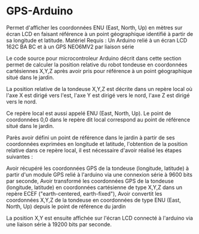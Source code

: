 # GPS-Arduino
Permet d'afficher les coordonnées ENU (East, North, Up) en mètres sur écran LCD en faisant référence 
à un point géographique identifié à partir de sa longitude et latitude. 
Matériel Requis : Un Arduino relié à un écran LCD 162C BA BC et à un GPS NEO6MV2 par liaison série


Le code source pour microcontroleur Arduino décrit dans cette section permet de calculer la 
position relative du robot tondeuse en coordonnées cartésiennes X,Y,Z après avoir pris pour 
référence à un point géographique situé dans le jardin.

La position relative de la tondeuse X,Y,Z est décrite dans un repère local où
l'axe X est dirigé vers l'est,
l'axe Y est dirigé vers le nord,
l'axe Z est dirigé vers le nord.

Ce repère local est aussi appelé ENU (East, North, Up). 
Le point de coordonnées 0,0 dans le repère dit local correspond au point de référence situé dans le jardin.

Parès avoir défini un point de référence dans le jardin à partir de ses coordonnées exprimées en longitude 
et latitude, l'obtention de la position relative dans ce repère local, il est nécessaire d'avoir réalisé les étapes suivantes :

Avoir récupéré les coordonnées GPS de la tondeuse (longitude, latitude) à partir d'un module GPS relié 
à l'arduino via une connexion série à 9600 bits par seconde,
Avoir transformé les coordonnées GPS de la tondeuse (longitude, latitude) en coordonnées cartésienne 
de type X,Y,Z dans un repère ECEF ("earth-centered, earth-fixed"),
Avoir convertit les coordonnées X,Y,Z de la tondeuse en coordonnées de type ENU (East, North, Up) depuis 
le point de référence du jardin

La position X,Y est ensuite affichée sur l'écran LCD connecté à l'arduino via une liaison série à 19200 bits par seconde.
